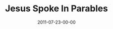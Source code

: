 ---
layout: message
category: message
series: "Jesus: The Greatest Show on Earth"
title: "Jesus Spoke In Parables"
date: 2011-07-23-00-00
message_id: 684
audio: "http://s3.amazonaws.com/crossroads-media/media/legacy/mp3/thegreatestshow06.mp3"
audio-duration: "42:08"
program: "http://s3.amazonaws.com/crossroads-media/media/legacy/documents/07_23-24_11Program.pdf"
description: "Chuck Mingo talks about how Jesus spoke truth in the form of parables."
video: "https://s3.amazonaws.com/crossroadsvideomessages/thegreatestshow06.mp4"
video-duration: "42:13"
video-image: "http://s3.amazonaws.com/crossroads-media/images/legacy/content/thegreatestshow06_still.jpg"
flag: "N"
---